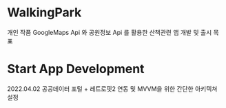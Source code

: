# WalkingPark 
개인 작품
GoogleMaps Api 와 공원정보 Api 를 활용한 산책관련 앱 개발 및 출시 목표

# Start App Development
2022.04.02 
공공데이터 포털 + 레트로핏2 연동 및 MVVM을 위한 간단한 아키텍쳐 설정

